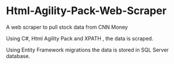 # Html-Agility-Pack-Web-Scraper
A web scraper to pull stock data from CNN Money

Using C#, Html Agility Pack and XPATH , the data is scraped.

Using Entity Framework migrations the data is stored in SQL Server database.
